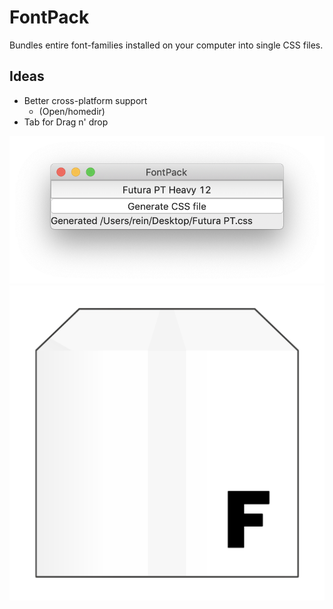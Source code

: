 # FontPack

Bundles entire font-families installed on your computer into single CSS files.


## Ideas
- Better cross-platform support
	- (Open/homedir)
- Tab for Drag n' drop

![](./screenshot.png)
![](./icon/icon.png)